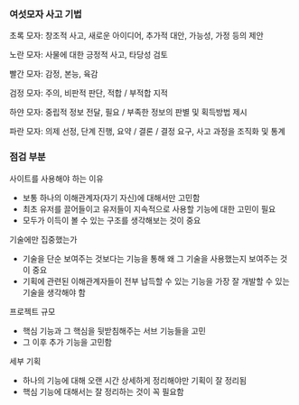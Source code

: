 ### 여섯모자 사고 기법
초록 모자: 창조적 사고, 새로운 아이디어, 추가적 대안, 가능성, 가정 등의 제안

노란 모자: 사물에 대한 긍정적 사고, 타당성 검토

빨간 모자: 감정, 본능, 육감

검정 모자: 주의, 비판적 판단, 적합 / 부적합 지적

하얀 모자: 중립적 정보 전달, 필요 / 부족한 정보의 판별 및 획득방법 제시

파란 모자: 의제 선정, 단계 진행, 요약 / 결론 / 결정 요구, 사고 과정을 조직화 및 통계

### 점검 부분
사이트를 사용해야 하는 이유
- 보통 하나의 이해관계자(자기 자신)에 대해서만 고민함
- 최초 유저를 끌어들이고 유저들이 지속적으로 사용할 기능에 대한 고민이 필요
- 모두가 이득이 볼 수 있는 구조를 생각해보는 것이 중요

기술에만 집중했는가
- 기술을 단순 보여주는 것보다는 기능을 통해 왜 그 기술을 사용했는지 보여주는 것이 중요
- 기획에 관련된 이해관계자들이 전부 납득할 수 있는 기능을 가장 잘 개발할 수 있는 기술을 생각해야 함

프로젝트 규모
- 핵심 기능과 그 핵심을 뒷받침해주는 서브 기능들을 고민
- 그 이후 추가 기능을 고민함

세부 기획
- 하나의 기능에 대해 오랜 시간 상세하게 정리해야만 기획이 잘 정리됨
- 핵심 기능에 대해서는 잘 정리하는 것이 꼭 필요함

